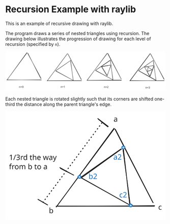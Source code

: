 # Recursion Example with raylib

This is an example of recursive drawing with raylib.

The program draws a series of nested triangles using recursion. The drawing below illustrates the progression of drawing for each level of recursion (specified by `n`).

![](./docs/recursion-levels.svg)

Each nested triangle is rotated slightly such that its corners are shifted one-third the distance along the parent triangle's edge.

![](./docs/one-third.svg)
